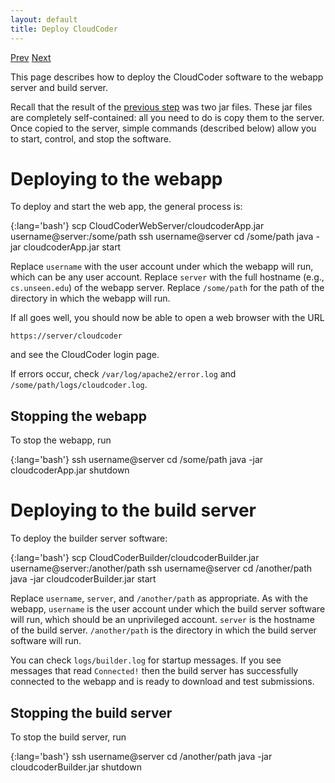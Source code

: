 ```yaml
---
layout: default
title: Deploy CloudCoder
---
```

[Prev](build.html) [Next](course.html)

This page describes how to deploy the CloudCoder software to the
webapp server and build server.

Recall that the result of the [previous step](build.html) was two
jar files.  These jar files are completely self-contained: all you need
to do is copy them to the server.  Once copied to the server,
simple commands (described below) allow you to start, control, and stop
the software.

# Deploying to the webapp

To deploy and start the web app, the general process is:

{:lang='bash'}
	scp CloudCoderWebServer/cloudcoderApp.jar username@server:/some/path
	ssh username@server
	cd /some/path
	java -jar cloudcoderApp.jar start

Replace `username` with the user account under which the webapp will run,
which can be any user account.  Replace `server` with the full hostname
(e.g., `cs.unseen.edu`) of the webapp server.  Replace `/some/path` for
the path of the directory in which the webapp will run.

If all goes well, you should now be able to open a web browser with the
URL

	https://server/cloudcoder

and see the CloudCoder login page.

If errors occur, check `/var/log/apache2/error.log` and `/some/path/logs/cloudcoder.log`.

## Stopping the webapp

To stop the webapp, run

{:lang='bash'}
	ssh username@server
	cd /some/path
	java -jar cloudcoderApp.jar shutdown

# Deploying to the build server

To deploy the builder server software:

{:lang='bash'}
	scp CloudCoderBuilder/cloudcoderBuilder.jar username@server:/another/path
	ssh username@server
	cd /another/path
	java -jar cloudcoderBuilder.jar start

Replace `username`, `server`, and `/another/path` as appropriate.
As with the webapp, `username` is the user account under which the build
server software will run, which should be an unprivileged account.
`server` is the hostname of the build server.  `/another/path` is the
directory in which the build server software will run.

You can check `logs/builder.log` for startup messages.  If you see messages that
read `Connected!` then the build server has successfully connected to the webapp
and is ready to download and test submissions.

## Stopping the build server

To stop the build server, run

{:lang='bash'}
	ssh username@server
	cd /another/path
	java -jar cloudcoderBuilder.jar shutdown
